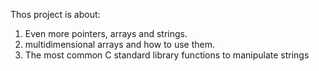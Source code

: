 Thos project is about:
1. Even more pointers, arrays and strings.
2. multidimensional arrays and how to use them.
3. The most common C standard library functions to manipulate strings
